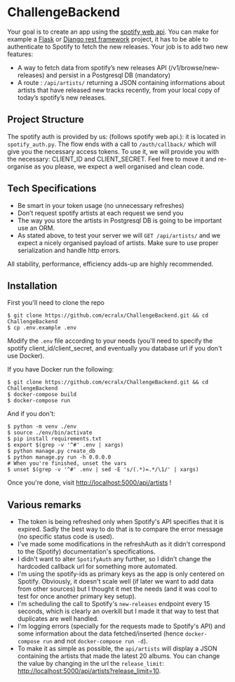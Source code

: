 # ChallengeBackend

Your goal is to create an app using the [spotify web api](https://developer.spotify.com/documentation/web-api/). You can make for example a [Flask](https://flask.palletsprojects.com/en/1.1.x/) or [Django rest framework](https://www.django-rest-framework.org/) project, it has to be able to authenticate to Spotify to fetch the new releases. Your job is to add two new features:
- A way to fetch data from spotify’s new releases API (/v1/browse/new-releases) and persist in a Postgresql DB (mandatory)
- A route : `/api/artists/` returning a JSON containing informations about artists that have released new tracks recently, from your local copy of today’s spotify’s new releases.

## Project Structure
The spotify auth is provided by us: (follows spotify web api.): it is located in `spotify_auth.py`.
The flow ends with a call to `/auth/callback/` which will give you the necessary access tokens.
To use it, we will provide you with the necessary: CLIENT_ID and CLIENT_SECRET.
Feel free to move it and re-organise as you please, we expect a well organised and clean code.
  
  
## Tech Specifications
- Be smart in your token usage (no unnecessary refreshes)
- Don’t request spotify artists at each request we send you
- The way you store the artists in Postgresql DB is going to be important use an ORM.
- As stated above, to test your server we will `GET /api/artists/` and we expect a nicely organised payload of artists. Make sure to use proper serialization and handle http errors.

All stability, performance, efficiency adds-up are highly recommended.

## Installation
First you'll need to clone the repo
```
$ git clone https://github.com/ecralx/ChallengeBackend.git && cd ChallengeBackend
$ cp .env.example .env
```

Modify the `.env` file according to your needs (you'll need to specify the spotify client_id/client_secret, and eventually you database url if you don't use Docker).

If you have Docker run the following:
```
$ git clone https://github.com/ecralx/ChallengeBackend.git && cd ChallengeBackend
$ docker-compose build
$ docker-compose run
```

And if you don't:
```
$ python -m venv ./env
$ source ./env/bin/activate
$ pip install requirements.txt
$ export $(grep -v '^#' .env | xargs)
$ python manage.py create_db
$ python manage.py run -h 0.0.0.0
# When you're finished, unset the vars
$ unset $(grep -v '^#' .env | sed -E 's/(.*)=.*/\1/' | xargs)
```

Once you're done, visit [http://localhost:5000/api/artists](http://localhost:5000/api/artists) !

## Various remarks
- The token is being refreshed only when Spotify's API specifies that it is expired. Sadly the best way to do that is to compare the error message (no specific status code is used).
- I've made some modifications in the refreshAuth as it didn't correspond to the (Spotify) documentation's specifications.
- I didn't want to alter `SpotifyAuth` any further, so I didn't change the hardcoded callback url for something more automated.
- I'm using the spotify-ids as primary keys as the app is only centered on Spotify. Obviously, it doesn't scale well (if later we want to add data from other sources) but I thought it met the needs (and it was cool to test for once another primary key setup).
- I'm scheduling the call to Spotify's `new-releases` endpoint every 15 seconds, which is clearly an overkill but I made it that way to test that duplicates are well handled.
- I'm logging errors (specially for the requests made to Spotify's API) and some information about the data fetched/inserted (hence `docker-compose run` and not `docker-compose run -d`).
- To make it as simple as possible, the `api/artists` will display a JSON containing the artists that made the latest 20 albums. You can change the value by changing in the url the `release_limit`: [http://localhost:5000/api/artists?release_limit=10](http://localhost:5000/api/artists?release_limit=10).